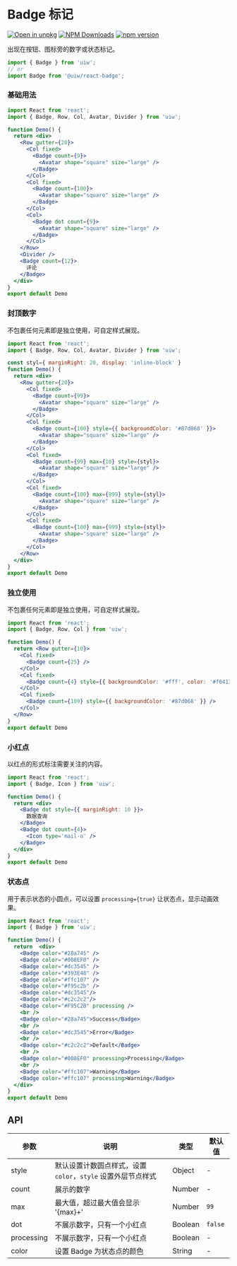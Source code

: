 Badge 标记
===

[![Open in unpkg](https://img.shields.io/badge/Open%20in-unpkg-blue)](https://uiwjs.github.io/npm-unpkg/#/pkg/@uiw/react-badge/file/README.md)
[![NPM Downloads](https://img.shields.io/npm/dm/@uiw/react-badge.svg?style=flat)](https://www.npmjs.com/package/@uiw/react-badge)
[![npm version](https://img.shields.io/npm/v/@uiw/react-badge.svg?label=@uiw/react-badge)](https://npmjs.com/@uiw/react-badge)

出现在按钮、图标旁的数字或状态标记。

```jsx
import { Badge } from 'uiw';
// or
import Badge from '@uiw/react-badge';
```

### 基础用法

```jsx mdx:preview&background=#fff&codeSandbox=true&codePen=true
import React from 'react';
import { Badge, Row, Col, Avatar, Divider } from 'uiw';

function Demo() {
  return <div>
    <Row gutter={20}>
      <Col fixed>
        <Badge count={9}>
          <Avatar shape="square" size="large" />
        </Badge>
      </Col>
      <Col fixed>
        <Badge count={100}>
          <Avatar shape="square" size="large" />
        </Badge>
      </Col>
      <Col>
        <Badge dot count={9}>
          <Avatar shape="square" size="large" />
        </Badge>
      </Col>
    </Row>
    <Divider />
    <Badge count={12}>
      评论
    </Badge>
  </div>
}
export default Demo
```

### 封顶数字

不包裹任何元素即是独立使用，可自定样式展现。

```jsx mdx:preview&background=#fff&codeSandbox=true&codePen=true
import React from 'react';
import { Badge, Row, Col, Avatar, Divider } from 'uiw';

const styl={ marginRight: 20, display: 'inline-block' }
function Demo() {
  return <div>
    <Row gutter={20}>
      <Col fixed>
        <Badge count={99}>
          <Avatar shape="square" size="large" />
        </Badge>
      </Col>
      <Col fixed>
        <Badge count={100} style={{ backgroundColor: '#87d068' }}>
          <Avatar shape="square" size="large" />
        </Badge>
      </Col>
      <Col fixed>
        <Badge count={99} max={10} style={styl}>
          <Avatar shape="square" size="large" />
        </Badge>
      </Col>
      <Col fixed>
        <Badge count={100} max={999} style={styl}>
          <Avatar shape="square" size="large" />
        </Badge>
      </Col>
      <Col fixed>
        <Badge count={100} max={999} style={styl}>
          <Avatar shape="square" size="large" />
        </Badge>
      </Col>
    </Row>
  </div>
}
export default Demo
```

### 独立使用

不包裹任何元素即是独立使用，可自定样式展现。

```jsx mdx:preview&background=#fff&codeSandbox=true&codePen=true
import React from 'react';
import { Badge, Row, Col } from 'uiw';

function Demo() {
  return <Row gutter={10}>
    <Col fixed>
      <Badge count={25} />
    </Col>
    <Col fixed>
      <Badge count={4} style={{ backgroundColor: '#fff', color: '#f04134', boxShadow: 'rgb(217, 217, 217) 0px 0px 0px 1px inset' }} /> 
    </Col>
    <Col fixed>
      <Badge count={109} style={{ backgroundColor: '#87d068' }} /> 
    </Col>
  </Row>
}
export default Demo
```

### 小红点

以红点的形式标注需要关注的内容。

```jsx mdx:preview&background=#fff&codeSandbox=true&codePen=true
import React from 'react';
import { Badge, Icon } from 'uiw';

function Demo() {
  return <div>
    <Badge dot style={{ marginRight: 10 }}>
      数据查询
    </Badge>
    <Badge dot count={4}>
      <Icon type='mail-o' />
    </Badge>
  </div>
}
export default Demo
```

### 状态点

用于表示状态的小圆点，可以设置 `processing={true}` 让状态点，显示动画效果。

```jsx mdx:preview&background=#fff&codeSandbox=true&codePen=true
import React from 'react';
import { Badge } from 'uiw';

function Demo() {
  return  <div>
    <Badge color="#28a745" />
    <Badge color="#008EF0" />
    <Badge color="#dc3545" />
    <Badge color="#393E48" />
    <Badge color="#ffc107" />
    <Badge color="#f95c2b" />
    <Badge color="#dc3545"/>
    <Badge color="#c2c2c2"/>
    <Badge color="#F95C2B" processing />
    <br />
    <Badge color="#28a745">Success</Badge>
    <br />
    <Badge color="#dc3545">Error</Badge>
    <br />
    <Badge color="#c2c2c2">Default</Badge>
    <br />
    <Badge color="#008EF0" processing>Processing</Badge>
    <br />
    <Badge color="#ffc107">Warning</Badge>
    <Badge color="#ffc107" processing>Warning</Badge>
  </div>
}
export default Demo
```

## API

| 参数 | 说明 | 类型 | 默认值 |
|--------- |-------- |--------- |-------- |
| style | 默认设置计数圆点样式，设置 `color`，`style` 设置外层节点样式 | Object | - |
| count | 展示的数字 | Number | - |
| max | 最大值，超过最大值会显示 '{max}+' | Number | `99` |
| dot | 不展示数字，只有一个小红点 | Boolean | `false` |
| processing | 不展示数字，只有一个小红点 | Boolean | - |
| color | 设置 Badge 为状态点的颜色 | String | - |

